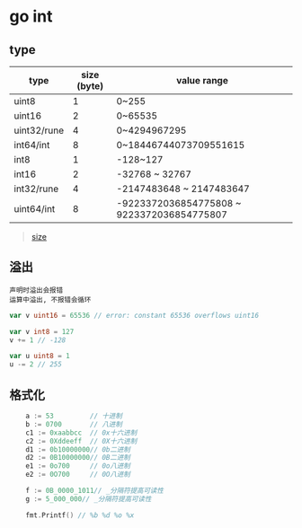 # go int

## type

| type        | size (byte) | value range                                |
| ----------- | ----------- | ------------------------------------------ |
| uint8       | 1           | 0~255                                      |
| uint16      | 2           | 0~65535                                    |
| uint32/rune | 4           | 0~4294967295                               |
| int64/int   | 8           | 0~18446744073709551615                     |
| int8        | 1           | -128~127                                   |
| int16       | 2           | -32768 ~ 32767                             |
| int32/rune  | 4           | -2147483648 ~ 2147483647                   |
| uint64/int  | 8           | -9223372036854775808 ~ 9223372036854775807 |

> [size](go-type-size.md)

## 溢出

    声明时溢出会报错
    运算中溢出, 不报错会循环

```go
var v uint16 = 65536 // error: constant 65536 overflows uint16

var v int8 = 127
v += 1 // -128

var u uint8 = 1
u -= 2 // 255
```

## 格式化

```go
	a := 53         // 十进制
	b := 0700       // 八进制
	c1 := 0xaabbcc  // 0x十六进制
	c2 := 0Xddeeff  // 0X十六进制
    d1 := 0b10000000// 0b二进制
	d2 := 0B10000000// 0B二进制
	e1 := 0o700     // 0o八进制
	e2 := 0O700     // 0O八进制

    f := 0B_0000_1011// _分隔符提高可读性
    g := 5_000_000// _分隔符提高可读性

    fmt.Printf() // %b %d %o %x
```